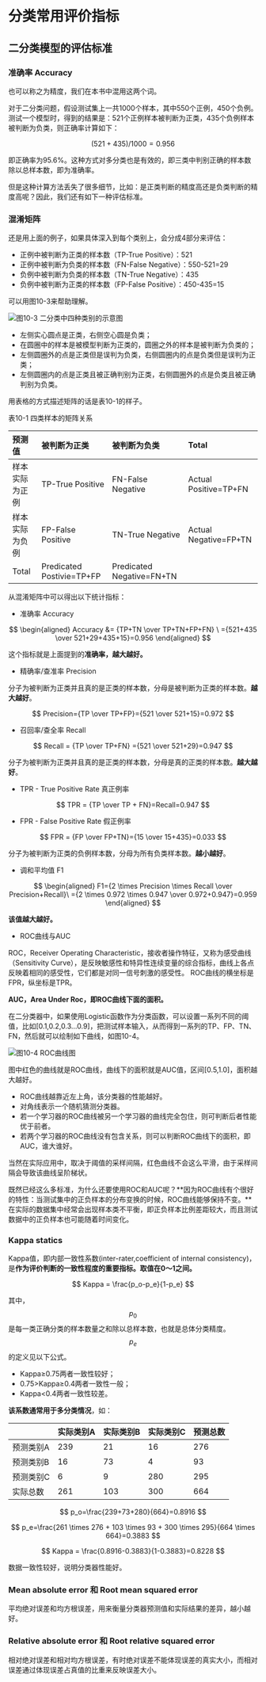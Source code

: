 # 分类常用评价指标

## 二分类模型的评估标准

### 准确率 Accuracy

也可以称之为精度，我们在本书中混用这两个词。

对于二分类问题，假设测试集上一共1000个样本，其中550个正例，450个负例。测试一个模型时，得到的结果是：521个正例样本被判断为正类，435个负例样本被判断为负类，则正确率计算如下：

$$
(521+435)/1000=0.956
$$

即正确率为95.6%。这种方式对多分类也是有效的，即三类中判别正确的样本数除以总样本数，即为准确率。

但是这种计算方法丢失了很多细节，比如：是正类判断的精度高还是负类判断的精度高呢？因此，我们还有如下一种评估标准。

### 混淆矩阵

还是用上面的例子，如果具体深入到每个类别上，会分成4部分来评估：

* 正例中被判断为正类的样本数（TP-True Positive）：521
* 正例中被判断为负类的样本数（FN-False Negative）：550-521=29
* 负例中被判断为负类的样本数（TN-True Negative）：435
* 负例中被判断为正类的样本数（FP-False Positive）：450-435=15

可以用图10-3来帮助理解。

![&#x56FE;10-3 &#x4E8C;&#x5206;&#x7C7B;&#x4E2D;&#x56DB;&#x79CD;&#x7C7B;&#x522B;&#x7684;&#x793A;&#x610F;&#x56FE;](../.gitbook/assets/image%20%28212%29.png)

* 左侧实心圆点是正类，右侧空心圆是负类；
* 在圆圈中的样本是被模型判断为正类的，圆圈之外的样本是被判断为负类的；
* 左侧圆圈外的点是正类但是误判为负类，右侧圆圈内的点是负类但是误判为正类；
* 左侧圆圈内的点是正类且被正确判别为正类，右侧圆圈外的点是负类且被正确判别为负类。

用表格的方式描述矩阵的话是表10-1的样子。

表10-1 四类样本的矩阵关系

| 预测值 | 被判断为正类 | 被判断为负类 | Total |
| :--- | :--- | :--- | :--- |
| 样本实际为正例 | TP-True Positive | FN-False Negative | Actual Positive=TP+FN |
| 样本实际为负例 | FP-False Positive | TN-True Negative | Actual Negative=FP+TN |
| Total | Predicated Postivie=TP+FP | Predicated Negative=FN+TN |  |

从混淆矩阵中可以得出以下统计指标：

* 准确率 Accuracy

$$
\begin{aligned} Accuracy &= {TP+TN \over TP+TN+FP+FN} \ ={521+435 \over 521+29+435+15}=0.956 \end{aligned}
$$

这个指标就是上面提到的**准确率，越大越好。**

* 精确率/查准率 Precision

分子为被判断为正类并且真的是正类的样本数，分母是被判断为正类的样本数。**越大越好**。

$$
Precision={TP \over TP+FP}={521 \over 521+15}=0.972
$$

* 召回率/查全率 Recall

$$
Recall = {TP \over TP+FN} ={521 \over 521+29}=0.947
$$

分子为被判断为正类并且真的是正类的样本数，分母是真的正类的样本数。**越大越好**。

* TPR - True Positive Rate 真正例率

$$
TPR = {TP \over TP + FN}=Recall=0.947
$$

* FPR - False Positive Rate 假正例率

$$
FPR = {FP \over FP+TN}={15 \over 15+435}=0.033
$$

分子为被判断为正类的负例样本数，分母为所有负类样本数。**越小越好**。

* 调和平均值 F1

$$
\begin{aligned} F1={2 \times Precision \times Recall \over Precision+Recall}\ ={2 \times 0.972 \times 0.947 \over 0.972+0.947}=0.959 \end{aligned}
$$

**该值越大越好。**

* ROC曲线与AUC

ROC，Receiver Operating Characteristic，接收者操作特征，又称为感受曲线（Sensitivity Curve），是反映敏感性和特异性连续变量的综合指标，曲线上各点反映着相同的感受性，它们都是对同一信号刺激的感受性。 ROC曲线的横坐标是FPR，纵坐标是TPR。

**AUC，Area Under Roc，即ROC曲线下面的面积。**

在二分类器中，如果使用Logistic函数作为分类函数，可以设置一系列不同的阈值，比如\[0.1,0.2,0.3...0.9\]，把测试样本输入，从而得到一系列的TP、FP、TN、FN，然后就可以绘制如下曲线，如图10-4。

![&#x56FE;10-4 ROC&#x66F2;&#x7EBF;&#x56FE;](../.gitbook/assets/image%20%28200%29.png)

图中红色的曲线就是ROC曲线，曲线下的面积就是AUC值，区间\[0.5,1.0\]，面积越大越好。

* ROC曲线越靠近左上角，该分类器的性能越好。
* 对角线表示一个随机猜测分类器。
* 若一个学习器的ROC曲线被另一个学习器的曲线完全包住，则可判断后者性能优于前者。
* 若两个学习器的ROC曲线没有包含关系，则可以判断ROC曲线下的面积，即AUC，谁大谁好。

当然在实际应用中，取决于阈值的采样间隔，红色曲线不会这么平滑，由于采样间隔会导致该曲线呈阶梯状。

既然已经这么多标准，为什么还要使用ROC和AUC呢？**因为ROC曲线有个很好的特性：当测试集中的正负样本的分布变换的时候，ROC曲线能够保持不变。**在实际的数据集中经常会出现样本类不平衡，即正负样本比例差距较大，而且测试数据中的正负样本也可能随着时间变化。

### Kappa statics

Kappa值，即内部一致性系数\(inter-rater,coefficient of internal consistency\)，是**作为评价判断的一致性程度的重要指标。取值在0～1之间。**

$$
Kappa = \frac{p_o-p_e}{1-p_e}
$$

其中，$$p_0$$是每一类正确分类的样本数量之和除以总样本数，也就是总体分类精度。$$p_e$$的定义见以下公式。

* Kappa≥0.75两者一致性较好；
* 0.75&gt;Kappa≥0.4两者一致性一般；
* Kappa&lt;0.4两者一致性较差。

**该系数通常用于多分类情况**，如：

|  | 实际类别A | 实际类别B | 实际类别C | 预测总数 |
| :--- | :--- | :--- | :--- | :--- |
| 预测类别A | 239 | 21 | 16 | 276 |
| 预测类别B | 16 | 73 | 4 | 93 |
| 预测类别C | 6 | 9 | 280 | 295 |
| 实际总数 | 261 | 103 | 300 | 664 |

$$
p_o=\frac{239+73+280}{664}=0.8916
$$

$$
p_e=\frac{261 \times 276 + 103 \times 93 + 300 \times 295}{664 \times 664}=0.3883
$$

$$
Kappa = \frac{0.8916-0.3883}{1-0.3883}=0.8228
$$

数据一致性较好，说明分类器性能好。

### Mean absolute error 和 Root mean squared error

平均绝对误差和均方根误差，用来衡量分类器预测值和实际结果的差异，越小越好。

### Relative absolute error 和 Root relative squared error

相对绝对误差和相对均方根误差，有时绝对误差不能体现误差的真实大小，而相对误差通过体现误差占真值的比重来反映误差大小。

